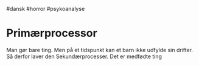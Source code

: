 #dansk #horror #psykoanalyse
# Primærprocessor
Man gør bare ting. Men på et tidspunkt kan et barn ikke udfylde sin drifter. Så derfor laver den Sekundærprocesser. Det er medfødte ting